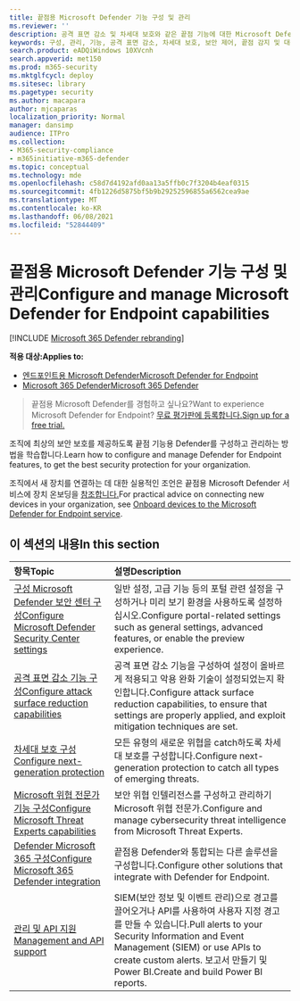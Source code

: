 ```yaml
---
title: 끝점용 Microsoft Defender 기능 구성 및 관리
ms.reviewer: ''
description: 공격 표면 감소 및 차세대 보호와 같은 끝점 기능에 대한 Microsoft Defender 구성 및 관리
keywords: 구성, 관리, 기능, 공격 표면 감소, 차세대 보호, 보안 제어, 끝점 감지 및 대응, 자동 조사 및 수정, 보안 제어, 컨트롤
search.product: eADQiWindows 10XVcnh
search.appverid: met150
ms.prod: m365-security
ms.mktglfcycl: deploy
ms.sitesec: library
ms.pagetype: security
ms.author: macapara
author: mjcaparas
localization_priority: Normal
manager: dansimp
audience: ITPro
ms.collection:
- M365-security-compliance
- m365initiative-m365-defender
ms.topic: conceptual
ms.technology: mde
ms.openlocfilehash: c58d7d4192afd0aa13a5ffb0c7f3204b4eaf0315
ms.sourcegitcommit: 4fb1226d5875bf5b9b29252596855a6562cea9ae
ms.translationtype: MT
ms.contentlocale: ko-KR
ms.lasthandoff: 06/08/2021
ms.locfileid: "52844409"
---
```

# <a name="configure-and-manage-microsoft-defender-for-endpoint-capabilities"></a><span data-ttu-id="c9aa6-104">끝점용 Microsoft Defender 기능 구성 및 관리</span><span class="sxs-lookup"><span data-stu-id="c9aa6-104">Configure and manage Microsoft Defender for Endpoint capabilities</span></span>

[!INCLUDE [Microsoft 365 Defender rebranding](../../includes/microsoft-defender.md)]

<span data-ttu-id="c9aa6-105">**적용 대상:**</span><span class="sxs-lookup"><span data-stu-id="c9aa6-105">**Applies to:**</span></span>

- [<span data-ttu-id="c9aa6-106">엔드포인트용 Microsoft Defender</span><span class="sxs-lookup"><span data-stu-id="c9aa6-106">Microsoft Defender for Endpoint</span></span>](https://go.microsoft.com/fwlink/p/?linkid=2154037)
- [<span data-ttu-id="c9aa6-107">Microsoft 365 Defender</span><span class="sxs-lookup"><span data-stu-id="c9aa6-107">Microsoft 365 Defender</span></span>](https://go.microsoft.com/fwlink/?linkid=2118804)

> <span data-ttu-id="c9aa6-108">끝점용 Microsoft Defender를 경험하고 싶나요?</span><span class="sxs-lookup"><span data-stu-id="c9aa6-108">Want to experience Microsoft Defender for Endpoint?</span></span> [<span data-ttu-id="c9aa6-109">무료 평가판에 등록합니다.</span><span class="sxs-lookup"><span data-stu-id="c9aa6-109">Sign up for a free trial.</span></span>](https://www.microsoft.com/microsoft-365/windows/microsoft-defender-atp?ocid=docs-wdatp-exposedapis-abovefoldlink)

<span data-ttu-id="c9aa6-110">조직에 최상의 보안 보호를 제공하도록 끝점 기능용 Defender를 구성하고 관리하는 방법을 학습합니다.</span><span class="sxs-lookup"><span data-stu-id="c9aa6-110">Learn how to configure and manage Defender for Endpoint features, to get the best security protection for your organization.</span></span>

<span data-ttu-id="c9aa6-111">조직에서 새 장치를 연결하는 데 대한 실용적인 조언은 끝점용 Microsoft Defender 서비스에 장치 온보딩을 [참조합니다.](./onboard-configure.md)</span><span class="sxs-lookup"><span data-stu-id="c9aa6-111">For practical advice on connecting new devices in your organization, see [Onboard devices to the Microsoft Defender for Endpoint service](./onboard-configure.md).</span></span>

## <a name="in-this-section"></a><span data-ttu-id="c9aa6-112">이 섹션의 내용</span><span class="sxs-lookup"><span data-stu-id="c9aa6-112">In this section</span></span>

<span data-ttu-id="c9aa6-113">항목</span><span class="sxs-lookup"><span data-stu-id="c9aa6-113">Topic</span></span> | <span data-ttu-id="c9aa6-114">설명</span><span class="sxs-lookup"><span data-stu-id="c9aa6-114">Description</span></span>
:---|:---
[<span data-ttu-id="c9aa6-115">구성 Microsoft Defender 보안 센터 구성</span><span class="sxs-lookup"><span data-stu-id="c9aa6-115">Configure Microsoft Defender Security Center settings</span></span>](preferences-setup.md) | <span data-ttu-id="c9aa6-116">일반 설정, 고급 기능 등의 포털 관련 설정을 구성하거나 미리 보기 환경을 사용하도록 설정하십시오.</span><span class="sxs-lookup"><span data-stu-id="c9aa6-116">Configure portal-related settings such as general settings, advanced features, or enable the preview experience.</span></span>
[<span data-ttu-id="c9aa6-117">공격 표면 감소 기능 구성</span><span class="sxs-lookup"><span data-stu-id="c9aa6-117">Configure attack surface reduction capabilities</span></span>](configure-attack-surface-reduction.md) | <span data-ttu-id="c9aa6-118">공격 표면 감소 기능을 구성하여 설정이 올바르게 적용되고 악용 완화 기술이 설정되었는지 확인합니다.</span><span class="sxs-lookup"><span data-stu-id="c9aa6-118">Configure attack surface reduction capabilities, to ensure that settings are properly applied, and exploit mitigation techniques are set.</span></span>
[<span data-ttu-id="c9aa6-119">차세대 보호 구성</span><span class="sxs-lookup"><span data-stu-id="c9aa6-119">Configure next-generation protection</span></span>](/windows/security/threat-protection/microsoft-defender-antivirus/configure-microsoft-defender-antivirus-features) | <span data-ttu-id="c9aa6-120">모든 유형의 새로운 위협을 catch하도록 차세대 보호를 구성합니다.</span><span class="sxs-lookup"><span data-stu-id="c9aa6-120">Configure next-generation protection to catch all types of emerging threats.</span></span>
[<span data-ttu-id="c9aa6-121">Microsoft 위협 전문가 기능 구성</span><span class="sxs-lookup"><span data-stu-id="c9aa6-121">Configure Microsoft Threat Experts capabilities</span></span>](configure-microsoft-threat-experts.md) | <span data-ttu-id="c9aa6-122">보안 위협 인텔리전스를 구성하고 관리하기 Microsoft 위협 전문가.</span><span class="sxs-lookup"><span data-stu-id="c9aa6-122">Configure and manage cybersecurity threat intelligence from Microsoft Threat Experts.</span></span>
[<span data-ttu-id="c9aa6-123">Defender Microsoft 365 구성</span><span class="sxs-lookup"><span data-stu-id="c9aa6-123">Configure Microsoft 365 Defender integration</span></span>](/microsoft-365/security/defender-endpoint/threat-protection-integration) | <span data-ttu-id="c9aa6-124">끝점용 Defender와 통합되는 다른 솔루션을 구성합니다.</span><span class="sxs-lookup"><span data-stu-id="c9aa6-124">Configure other solutions that integrate with Defender for Endpoint.</span></span>
[<span data-ttu-id="c9aa6-125">관리 및 API 지원</span><span class="sxs-lookup"><span data-stu-id="c9aa6-125">Management and API support</span></span>](/microsoft-365/security/defender-endpoint/management-apis) | <span data-ttu-id="c9aa6-126">SIEM(보안 정보 및 이벤트 관리)으로 경고를 끌어오거나 API를 사용하여 사용자 지정 경고를 만들 수 있습니다.</span><span class="sxs-lookup"><span data-stu-id="c9aa6-126">Pull alerts to your Security Information and Event Management (SIEM) or use APIs to create custom alerts.</span></span> <span data-ttu-id="c9aa6-127">보고서 만들기 및 Power BI.</span><span class="sxs-lookup"><span data-stu-id="c9aa6-127">Create and build Power BI reports.</span></span>
